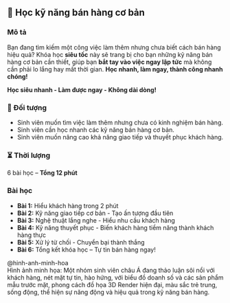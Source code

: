 ## 📌 Học kỹ năng bán hàng cơ bản  

### Mô tả  
Bạn đang tìm kiếm một công việc làm thêm nhưng chưa biết cách bán hàng hiệu quả? Khóa học **siêu tốc** này sẽ trang bị cho bạn những kỹ năng bán hàng cơ bản cần thiết, giúp bạn **bắt tay vào việc ngay lập tức** mà không cần phải lo lắng hay mất thời gian. **Học nhanh, làm ngay, thành công nhanh chóng!**  

**Học siêu nhanh - Làm được ngay - Không dài dòng!**  

### 🎯 Đối tượng  
- Sinh viên muốn tìm việc làm thêm nhưng chưa có kinh nghiệm bán hàng.  
- Sinh viên cần học nhanh các kỹ năng bán hàng cơ bản.  
- Sinh viên muốn nâng cao khả năng giao tiếp và thuyết phục khách hàng.  

### ⏳ Thời lượng  
6 bài học – **Tổng 12 phút**  

### Bài học  
- **Bài 1:** Hiểu khách hàng trong 2 phút  
- **Bài 2:** Kỹ năng giao tiếp cơ bản - Tạo ấn tượng đầu tiên  
- **Bài 3:** Nghệ thuật lắng nghe - Hiểu nhu cầu khách hàng  
- **Bài 4:** Kỹ năng thuyết phục - Biến khách hàng tiềm năng thành khách hàng thực  
- **Bài 5:** Xử lý từ chối - Chuyển bại thành thắng  
- **Bài 6:** Tổng kết khóa học – Tự tin bán hàng ngay!

@hinh-anh-minh-hoa  
Hình ảnh minh họa: Một nhóm sinh viên châu Á đang thảo luận sôi nổi với khách hàng, nét mặt tự tin, hào hứng, với biểu đồ doanh số và các sản phẩm mẫu trước mặt, phong cách đồ họa 3D Render hiện đại, màu sắc trẻ trung, sống động, thể hiện sự năng động và hiệu quả trong kỹ năng bán hàng.